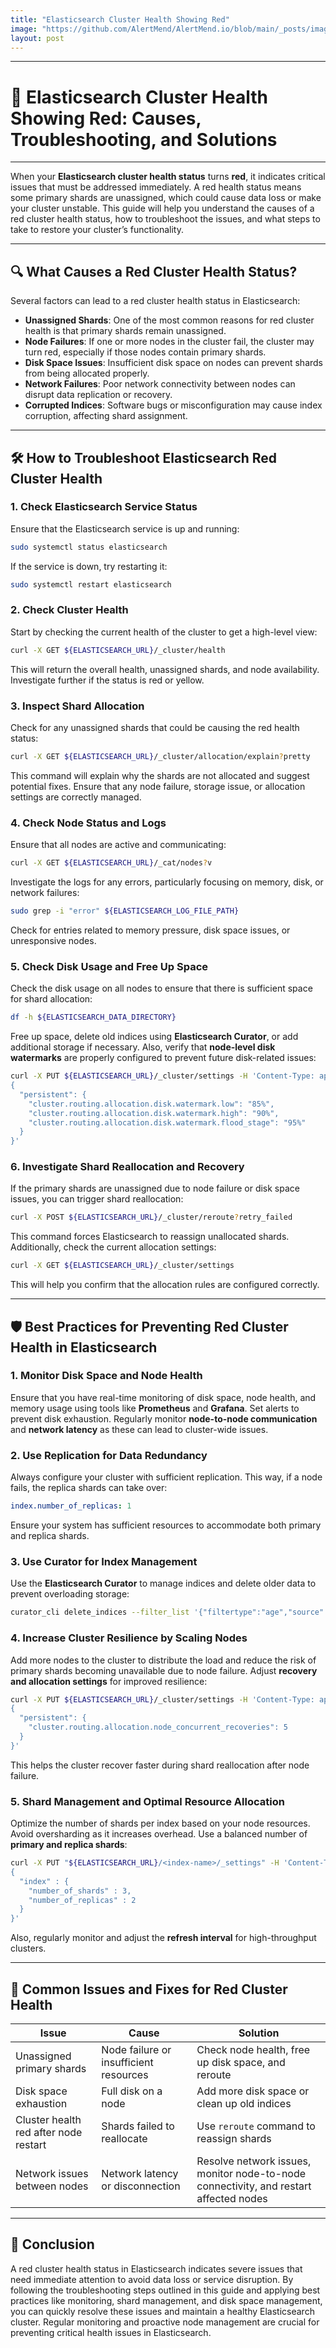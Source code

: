 ```yaml
---
title: "Elasticsearch Cluster Health Showing Red"
image: "https://github.com/AlertMend/AlertMend.io/blob/main/_posts/images/elasticsearch_cluster_health_red.png?raw=true"
layout: post
---
```


---
# 🚨 **Elasticsearch Cluster Health Showing Red: Causes, Troubleshooting, and Solutions**
---

When your **Elasticsearch cluster health status** turns **red**, it indicates critical issues that must be addressed immediately. A red health status means some primary shards are unassigned, which could cause data loss or make your cluster unstable. This guide will help you understand the causes of a red cluster health status, how to troubleshoot the issues, and what steps to take to restore your cluster’s functionality.

---

## 🔍 **What Causes a Red Cluster Health Status?**

Several factors can lead to a red cluster health status in Elasticsearch:
- **Unassigned Shards**: One of the most common reasons for red cluster health is that primary shards remain unassigned.
- **Node Failures**: If one or more nodes in the cluster fail, the cluster may turn red, especially if those nodes contain primary shards.
- **Disk Space Issues**: Insufficient disk space on nodes can prevent shards from being allocated properly.
- **Network Failures**: Poor network connectivity between nodes can disrupt data replication or recovery.
- **Corrupted Indices**: Software bugs or misconfiguration may cause index corruption, affecting shard assignment.

---

## 🛠️ **How to Troubleshoot Elasticsearch Red Cluster Health**

### 1. **Check Elasticsearch Service Status**
Ensure that the Elasticsearch service is up and running:
```bash
sudo systemctl status elasticsearch
```
If the service is down, try restarting it:
```bash
sudo systemctl restart elasticsearch
```

### 2. **Check Cluster Health**
Start by checking the current health of the cluster to get a high-level view:
```bash
curl -X GET ${ELASTICSEARCH_URL}/_cluster/health
```
This will return the overall health, unassigned shards, and node availability. Investigate further if the status is red or yellow.

### 3. **Inspect Shard Allocation**
Check for any unassigned shards that could be causing the red health status:
```bash
curl -X GET ${ELASTICSEARCH_URL}/_cluster/allocation/explain?pretty
```
This command will explain why the shards are not allocated and suggest potential fixes. Ensure that any node failure, storage issue, or allocation settings are correctly managed.

### 4. **Check Node Status and Logs**
Ensure that all nodes are active and communicating:
```bash
curl -X GET ${ELASTICSEARCH_URL}/_cat/nodes?v
```
Investigate the logs for any errors, particularly focusing on memory, disk, or network failures:
```bash
sudo grep -i "error" ${ELASTICSEARCH_LOG_FILE_PATH}
```
Check for entries related to memory pressure, disk space issues, or unresponsive nodes.

### 5. **Check Disk Usage and Free Up Space**
Check the disk usage on all nodes to ensure that there is sufficient space for shard allocation:
```bash
df -h ${ELASTICSEARCH_DATA_DIRECTORY}
```
Free up space, delete old indices using **Elasticsearch Curator**, or add additional storage if necessary. Also, verify that **node-level disk watermarks** are properly configured to prevent future disk-related issues:
```bash
curl -X PUT ${ELASTICSEARCH_URL}/_cluster/settings -H 'Content-Type: application/json' -d'
{
  "persistent": {
    "cluster.routing.allocation.disk.watermark.low": "85%",
    "cluster.routing.allocation.disk.watermark.high": "90%",
    "cluster.routing.allocation.disk.watermark.flood_stage": "95%"
  }
}'
```

### 6. **Investigate Shard Reallocation and Recovery**
If the primary shards are unassigned due to node failure or disk space issues, you can trigger shard reallocation:
```bash
curl -X POST ${ELASTICSEARCH_URL}/_cluster/reroute?retry_failed
```
This command forces Elasticsearch to reassign unallocated shards. Additionally, check the current allocation settings:
```bash
curl -X GET ${ELASTICSEARCH_URL}/_cluster/settings
```
This will help you confirm that the allocation rules are configured correctly.

---

## 🛡️ **Best Practices for Preventing Red Cluster Health in Elasticsearch**

### 1. **Monitor Disk Space and Node Health**
Ensure that you have real-time monitoring of disk space, node health, and memory usage using tools like **Prometheus** and **Grafana**. Set alerts to prevent disk exhaustion. Regularly monitor **node-to-node communication** and **network latency** as these can lead to cluster-wide issues.

### 2. **Use Replication for Data Redundancy**
Always configure your cluster with sufficient replication. This way, if a node fails, the replica shards can take over:
```yaml
index.number_of_replicas: 1
```
Ensure your system has sufficient resources to accommodate both primary and replica shards.

### 3. **Use Curator for Index Management**
Use the **Elasticsearch Curator** to manage indices and delete older data to prevent overloading storage:
```bash
curator_cli delete_indices --filter_list '{"filtertype":"age","source":"creation_date","direction":"older","unit":"days","unit_count":30}'
```

### 4. **Increase Cluster Resilience by Scaling Nodes**
Add more nodes to the cluster to distribute the load and reduce the risk of primary shards becoming unavailable due to node failure. Adjust **recovery and allocation settings** for improved resilience:
```bash
curl -X PUT ${ELASTICSEARCH_URL}/_cluster/settings -H 'Content-Type: application/json' -d'
{
  "persistent": {
    "cluster.routing.allocation.node_concurrent_recoveries": 5
  }
}'
```
This helps the cluster recover faster during shard reallocation after node failure.

### 5. **Shard Management and Optimal Resource Allocation**
Optimize the number of shards per index based on your node resources. Avoid oversharding as it increases overhead. Use a balanced number of **primary and replica shards**:
```bash
curl -X PUT "${ELASTICSEARCH_URL}/<index-name>/_settings" -H 'Content-Type: application/json' -d'
{
  "index" : {
    "number_of_shards" : 3,
    "number_of_replicas" : 2
  }
}'
```
Also, regularly monitor and adjust the **refresh interval** for high-throughput clusters.

---

## 🔄 **Common Issues and Fixes for Red Cluster Health**

| **Issue**                              | **Cause**                                    | **Solution**                                      |
|----------------------------------------|----------------------------------------------|---------------------------------------------------|
| Unassigned primary shards               | Node failure or insufficient resources       | Check node health, free up disk space, and reroute |
| Disk space exhaustion                   | Full disk on a node                          | Add more disk space or clean up old indices       |
| Cluster health red after node restart   | Shards failed to reallocate                  | Use `reroute` command to reassign shards          |
| Network issues between nodes            | Network latency or disconnection             | Resolve network issues, monitor node-to-node connectivity, and restart affected nodes  |

---

## 🚀 **Conclusion**

A red cluster health status in Elasticsearch indicates severe issues that need immediate attention to avoid data loss or service disruption. By following the troubleshooting steps outlined in this guide and applying best practices like monitoring, shard management, and disk space management, you can quickly resolve these issues and maintain a healthy Elasticsearch cluster. Regular monitoring and proactive node management are crucial for preventing critical health issues in Elasticsearch.
